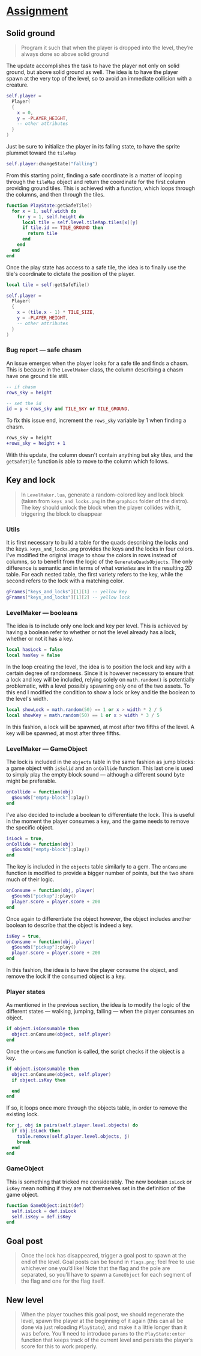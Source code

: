 # [Assignment](https://docs.cs50.net/ocw/games/assignments/4/assignment4.html)

## Solid ground

> Program it such that when the player is dropped into the level, they’re always done so above solid ground

The update accomplishes the task to have the player not only on solid ground, but above solid ground as well. The idea is to have the player spawn at the very top of the level, so to avoid an immediate collision with a creature.

```lua
self.player =
  Player(
  {
    x = 0,
    y = -PLAYER_HEIGHT,
    -- other attributes
  }
)
```

Just be sure to initialize the player in its falling state, to have the sprite plummet toward the `tileMap`

```lua
self.player:changeState("falling")
```

From this starting point, finding a safe coordinate is a matter of looping through the `tileMap` object and return the coordinate for the first column providing ground tiles. This is achieved with a function, which loops through the columns, and then through the tiles.

```lua
function PlayState:getSafeTile()
  for x = 1, self.width do
    for y = 1, self.height do
      local tile = self.level.tileMap.tiles[x][y]
      if tile.id == TILE_GROUND then
        return tile
      end
    end
  end
end
```

Once the play state has access to a safe tile, the idea is to finally use the tile's coordinate to dictate the position of the player.

```lua
local tile = self:getSafeTile()

self.player =
  Player(
  {
    x = (tile.x - 1) * TILE_SIZE,
    y = -PLAYER_HEIGHT,
    -- other attributes
  }
)
```

### Bug report — safe chasm

An issue emerges when the player looks for a safe tile and finds a chasm. This is because in the `LevelMaker` class, the column describing a chasm have one ground tile still.

```lua
-- if chasm
rows_sky = height

-- set the id
id = y < rows_sky and TILE_SKY or TILE_GROUND,
```

To fix this issue end, increment the `rows_sky` variable by 1 when finding a chasm.

```diff
rows_sky = height
+rows_sky = height + 1
```

With this update, the column doesn't contain anything but sky tiles, and the `getSafeTile` function is able to move to the column which follows.

## Key and lock

> In `LevelMaker.lua`, generate a random-colored key and lock block (taken from `keys_and_locks.png` in the `graphics` folder of the distro). The key should unlock the block when the player collides with it, triggering the block to disappear

### Utils

It is first necessary to build a table for the quads describing the locks and the keys. `keys_and_locks.png` provides the keys and the locks in four colors. I've modified the original image to show the colors in rows instead of columns, so to benefit from the logic of the `GenerateQuadsObjects`. The only difference is semantic and in terms of what _varieties_ are in the resulting 2D table. For each nested table, the first variety refers to the key, while the second refers to the lock with a matching color.

```lua
gFrames["keys_and_locks"][1][1] -- yellow key
gFrames["keys_and_locks"][1][2] -- yellow lock
```

### LevelMaker — booleans

The idea is to include only one lock and key per level. This is achieved by having a boolean refer to whether or not the level already has a lock, whether or not it has a key.

```lua
local hasLock = false
local hasKey = false
```

In the loop creating the level, the idea is to position the lock and key with a certain degree of randomness. Since it is however necessary to ensure that a lock and key will be included, relying solely on `math.random()` is potentially problematic, with a level possibly spawning only one of the two assets. To this end I modified the condition to show a lock or key and tie the boolean to the level's width.

```lua
local showLock = math.random(50) == 1 or x > width * 2 / 5
local showKey = math.random(50) == 1 or x > width * 3 / 5
```

In this fashion, a lock will be spawned, at most after two fifths of the level. A key will be spawned, at most after three fifths.

### LevelMaker — GameObject

The lock is included in the `objects` table in the same fashion as jump blocks: a game object with `isSolid` and an `onCollide` function. This last one is used to simply play the empty block sound — although a different sound byte might be preferable.

```lua
onCollide = function(obj)
  gSounds["empty-block"]:play()
end
```

I've also decided to include a boolean to differentiate the lock. This is useful in the moment the player consumes a key, and the game needs to remove the specific object.

```lua
isLock = true,
onCollide = function(obj)
  gSounds["empty-block"]:play()
end
```

The key is included in the `objects` table similarly to a gem. The `onConsume` function is modified to provide a bigger number of points, but the two share much of their logic.

```lua
onConsume = function(obj, player)
  gSounds["pickup"]:play()
  player.score = player.score + 200
end
```

Once again to differentiate the object however, the object includes another boolean to describe that the object is indeed a key.

```lua
isKey = true,
onConsume = function(obj, player)
  gSounds["pickup"]:play()
  player.score = player.score + 200
end
```

In this fashion, the idea is to have the player consume the object, and remove the lock if the consumed object is a key.

### Player states

As mentioned in the previous section, the idea is to modify the logic of the different states — walking, jumping, falling — when the player consumes an object.

```lua
if object.isConsumable then
  object.onConsume(object, self.player)
end
```

Once the `onConsume` function is called, the script checks if the object is a key.

```lua
if object.isConsumable then
  object.onConsume(object, self.player)
  if object.isKey then

  end
end
```

If so, it loops once more through the objects table, in order to remove the existing lock.

```lua
for j, obj in pairs(self.player.level.objects) do
  if obj.isLock then
    table.remove(self.player.level.objects, j)
    break
  end
end
```

### GameObject

This is something that tricked me considerably. The new boolean `isLock` or `isKey` mean nothing if they are not themselves set in the definition of the game object.

```lua
function GameObject:init(def)
  self.isLock = def.isLock
  self.isKey = def.isKey
end
```

## Goal post

> Once the lock has disappeared, trigger a goal post to spawn at the end of the level. Goal posts can be found in `flags.png`; feel free to use whichever one you’d like! Note that the flag and the pole are separated, so you’ll have to spawn a `GameObject` for each segment of the flag and one for the flag itself.

## New level

> When the player touches this goal post, we should regenerate the level, spawn the player at the beginning of it again (this can all be done via just reloading `PlayState`), and make it a little longer than it was before. You’ll need to introduce `params` to the `PlayState:enter` function that keeps track of the current level and persists the player’s score for this to work properly.
